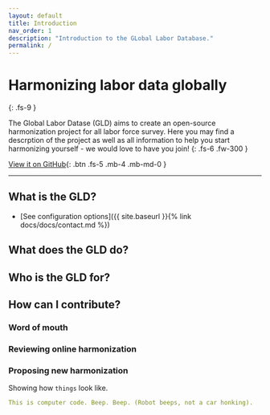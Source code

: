 ```yaml
---
layout: default
title: Introduction
nav_order: 1
description: "Introduction to the GLobal Labor Database."
permalink: /
---
```


# Harmonizing labor data globally
{: .fs-9 }

The Global Labor Datase (GLD) aims to create an open-source harmonization project for all labor force survey. Here you may find a descrption of the project as well as all information to help you start harmonizing yourself - we would love to have you join!
{: .fs-6 .fw-300 }

[View it on GitHub](https://github.com/worldbank/gld/tree/main){: .btn .fs-5 .mb-4 .mb-md-0 }

---

## What is the GLD?

- [See configuration options]({{ site.baseurl }}{% link docs/docs/contact.md %})

## What does the GLD do?


## Who is the GLD for?


## How can I contribute?


### Word of mouth


### Reviewing online harmonization


### Proposing new harmonization



Showing how `things` look like.

```yaml
This is computer code. Beep. Beep. (Robot beeps, not a car honking).
```
